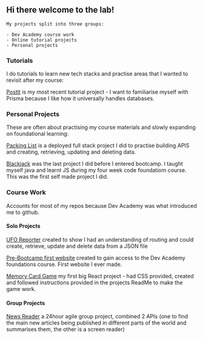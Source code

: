 ## Hi there welcome to the lab! 
```
My projects split into three groups:

- Dev Academy course work
- Online tutorial projects
- Personal projects
```


### Tutorials
I do tutorials to learn new tech stacks and practise areas that I wanted to revisit after my course:

[Postit](https://github.com/Kate-Hooker/postit) is my most recent tutorial project - I want to familiarise myself with Prisma because I like how it universally handles databases.



### Personal Projects 
These are often about practising my course materials and slowly expanding on foundational learning:

[Packing List](https://github.com/Kate-Hooker/packing-list) is a deployed full stack project I did to practise building APIS and creating, retrieving, updating and deleting data.

[Blackjack](https://github.com/Kate-Hooker/blackjack/tree/main) was the last project I did before I entered bootcamp. I taught myself java and learnt JS during my four week code foundatiom course. This was the first self made project I did.  


### Course Work 
Accounts for most of my repos because Dev Academy was what introduced me to github.

#### Solo Projects

[UFO Reporter](https://github.com/Kate-Hooker/unit-standards) created to show I had an understanding of routing and could create, retrieve, update and delete data from a JSON file

[Pre-Bootcamp first website](https://github.com/Kate-Hooker/Kate-Hooker.github.io) created to gain access to the Dev Academy foundations course. First website I ever made. 

[Memory Card Game](https://github.com/Kate-Hooker/memory-game-project) my first big React project - had CSS provided, created and followed instructions provided in the projects ReadMe to make the game work.

#### Group Projects

[News Reader](https://github.com/Kate-Hooker/news-reader) a 24hour agile group project, combined 2 APIs (one to find the main new articles being published in different parts of the world and summarises them, the other is a screen reader)  


<!---
Kate-Hooker/Kate-Hooker is a ✨ special ✨ repository because its `README.md` (this file) appears on your GitHub profile.
You can click the Preview link to take a look at your changes.
--->
